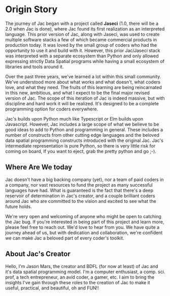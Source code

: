 # Origin Story

The journey of Jac began with a project called **Jaseci** (1.0, there will be a 2.0 when Jac is done), where Jac found its first realization as an interpreted language. This prior version of Jac, along with Jaseci, was used to create multiple software stacks a few of which became commercial products in production today. It was loved by the small group of coders who had the opportunity to use it and build with it. However, this prior Jac/Jaseci stack was interpreted with a separate ecosystem than Python and only allowed expressing strictly Data Spatial programs while having a small ecosystem of libraries and tools around it.

Over the past three years, we've learned a lot within this small community. We've understood more about what works and what doesn't, what coders love, and what they need. The fruits of this learning are being reincarnated in this new, ambitious, and what I expect to be the final major revised version of Jac.
The scope of this iteration of Jac is indeed massive, but with discipline and hard work it will be realized. It's designed to be a complete programming option for coders everywhere.

Jac's builds upon Python much like Typescript or Elm builds upon Javascript. However, Jac includes a large scope of what we believe to be good ideas to add to Python and programming in general. These includes a number of constructs from other cutting edge languages and the beloved data spatial programming constructs introduced with the original Jac. Jac's intermediate representation is pure Python, so there is very little risk for coming on board, If you want to eject, grab the pretty python and go ;-).

## Where Are We today

Jac doesn't have a big backing company (yet), nor a team of paid coders in a company, nor vast resources to fund the project as many successful languages have had. What is guaranteed is the fact that there's a deep reservoir of determination in Jac's creator, and a couple brilliant coders around Jac who are committed to the vision and excited to see what the future holds.

We're very open and welcoming of anyone who might be open to catching the Jac bug. If you're interested in being part of this project and learn more, please feel free to reach out. We'd love to hear from you. We have quite a journey ahead of us, but with dedication and collaboration, we're confident we can make Jac a beloved part of every coder's toolkit.

## About Jac's Creator

Hello, I'm Jason Mars, the creator and BDFL (for now at least) of Jac and it's data spatial programming model. I'm a computer enthusiast, a comp. sci. prof, a tech entrepreneur, an avid coder, a gamer, etc. I aim to bring the insights I've gain through these roles to the creation of Jac to make it useful, practical, and beautiful, oh and FUN!!